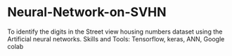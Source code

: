 # Neural-Network-on-SVHN
To identify the digits in the Street view housing numbers dataset using the Artificial neural networks. Skills and Tools:  Tensorflow, keras, ANN, Google colab
